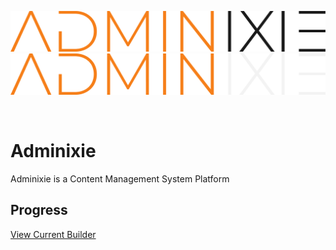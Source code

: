 ![black logo](https://raw.githubusercontent.com/adminixie/.github/main/profile/logo-black.png#gh-light-mode-only)
![white logo](https://github.com/adminixie/.github/blob/main/profile/logo-white.png#gh-dark-mode-only)

<br>

# Adminixie

Adminixie is a Content Management System Platform

## Progress
[View Current Builder](https://adminixie-admin-builder.onrender.com/)
